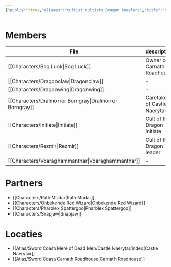 ```yaml
---
{"publish":true,"aliases":"cultist cultists Dragon kneelers","title":"Cult of the Dragon","created":"2025-07-15","modified":"2025-07-23T10:30:12.202+02:00","published":"2025-07-15","cssclasses":""}
---
```


# Members
| File                                                               | description                  | deceased |
| ------------------------------------------------------------------ | ---------------------------- | -------- |
| [[Characters/Bog Luck\|Bog Luck]]                       | Owner of Carnath Roadhouse   | \-       |
| [[Characters/Dragonclaw\|Dragonclaw]]                   | \-                           | \-       |
| [[Characters/Dragonwing\|Dragonwing]]                   | \-                           | \-       |
| [[Characters/Dralmorrer Borngray\|Dralmorrer Borngray]] | Caretaker of Castle Naerytar | \-       |
| [[Characters/Initiate\|Initiate]]                       | Cult of the Dragon initiate  | \-       |
| [[Characters/Rezmir\|Rezmir]]                           | Cult of the Dragon leader    | \-       |
| [[Characters/Voaraghammanthar\|Voaraghammanthar]]       | \-                           | \-       |


# Partners
- [[Characters/Rath Modar\|Rath Modar]]
- [[Characters/Onbekende Red Wizard\|Onbekende Red Wizard]]
- [[Characters/Pharblex Spattergoo\|Pharblex Spattergoo]]
- [[Characters/Snapjaw\|Snapjaw]]

# Locaties
- [[Atlas/Sword Coast/Mere of Dead Men/Castle Naerytar/index\|Castle Naerytar]]
- [[Atlas/Sword Coast/Carnath Roadhouse\|Carnath Roadhouse]]
